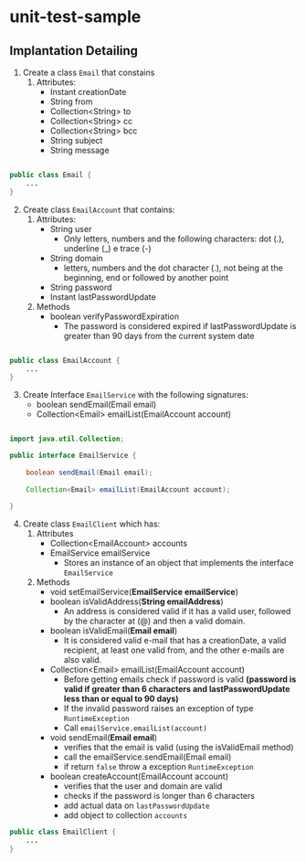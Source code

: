 # unit-test-sample

## Implantation Detailing
1. Create a class `Email` that constains
    1. Attributes:
        * Instant creationDate
        * String from
        * Collection\<String> to
        * Collection\<String> cc
        * Collection\<String> bcc
        * String subject
        * String message
```java

public class Email {
    ...
}
```

2. Create class `EmailAccount` that contains:
    1. Attributes:
        * String user
            * Only letters, numbers and the following characters: dot (.), underline (_) e trace (-) 
        * String domain
            * letters, numbers and the dot character (.), not being at the beginning, end or followed by another point
        * String password
        * Instant lastPasswordUpdate
    2. Methods
        * boolean verifyPasswordExpiration
            * The password is considered expired if lastPasswordUpdate is greater than 90 days from the current system date
```java

public class EmailAccount {
    ...
}
```

3. Create Interface `EmailService` with the following signatures:
    *	boolean sendEmail(Email email)
    *	Collection\<Email> emailList(EmailAccount account)  
```java

import java.util.Collection;

public interface EmailService {
    
    boolean sendEmail(Email email);
    
    Collection<Email> emailList(EmailAccount account);
    
}
```

4. Create class `EmailClient` which has:
    1. Attributes
        * Collection\<EmailAccount> accounts
        * EmailService emailService
            * Stores an instance of an object that implements the interface `EmailService`
    2. Methods
        * void setEmailService(**EmailService emailService**)
        * boolean isValidAddress(**String emailAddress**)
            * An address is considered valid if it has a valid user, followed by the character at (@) and then a valid domain.
        * boolean isValidEmail(**Email email**)
            * It is considered valid e-mail that has a creationDate, a valid recipient, at least one valid from, and the other e-mails are also valid.
        * Collection\<Email> emailList(EmailAccount account)
            * Before getting emails check if password is valid **(password is valid if greater than 6 characters and lastPasswordUpdate less than or equal to 90 days)**
            * If the invalid password raises an exception of type `RuntimeException` 
            * Call `emailService.emailList(account)`
        * void sendEmail(**Email email**)
            * verifies that the email is valid (using the isValidEmail method)
            * call the emailService.sendEmail(Email email)
            * if return `false` throw a exception `RuntimeException`
        * boolean createAccount(EmailAccount account)
            * verifies that the user and domain are valid
            * checks if the password is longer than 6 characters
            * add actual data on `lastPasswordUpdate`
            * add object to collection `accounts`
            
```java
public class EmailClient {
    ...
}
```
